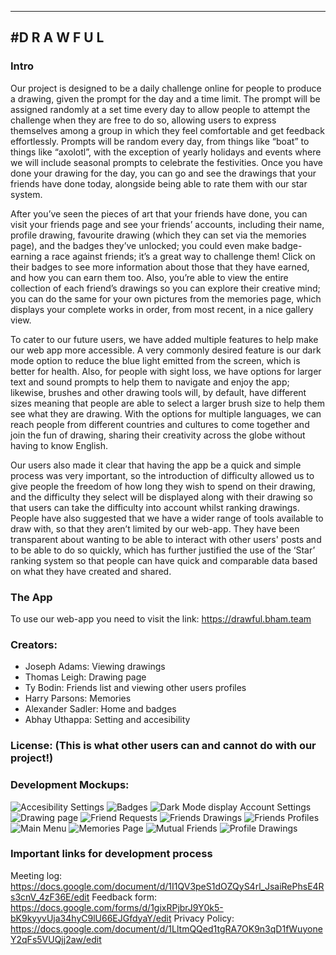 -------------------------------------------------------------------------
#D R A W F U L 
-------------------------------------------------------------------------

### Intro
Our project is designed to be a daily challenge online for people to produce a drawing, given the prompt for the day and a time limit. The prompt will be assigned randomly at a set time every day to allow people to attempt the challenge when they are free to do so, allowing users to express themselves among a group in which they feel comfortable and get feedback effortlessly. Prompts will be random every day, from things like “boat” to things like “axolotl”, with the exception of yearly holidays and events where we will include seasonal prompts to celebrate
the festivities. Once you have done your drawing for the day, you can go and see the drawings that your friends have done today, alongside being able to rate them with our star system.

After you’ve seen the pieces of art that your friends have done, you can visit your friends page and see your friends’ accounts, including their name, profile drawing, favourite drawing (which they can set via the memories page), and the badges they’ve unlocked; you could even make
badge-earning a race against friends; it’s a great way to challenge them! Click on their badges to see more information about those that they have earned, and how you can earn them too. Also, you’re able to view the entire collection of each friend’s drawings so you can explore their creative mind; you can do the same for your own pictures from the memories page, which displays your complete works in order, from most recent, in a nice gallery view.

To cater to our future users, we have added multiple features to help make our web app more accessible. A very commonly desired feature is our dark mode option to reduce the blue light emitted from the screen, which is better for health. Also, for people with sight loss, we have
options for larger text and sound prompts to help them to navigate and enjoy the app; likewise, brushes and other drawing tools will, by default, have different sizes meaning that people are
able to select a larger brush size to help them see what they are drawing. With the options for multiple languages, we can reach people from different countries and cultures to come together and join the fun of drawing, sharing their creativity across the globe without having to know English.

Our users also made it clear that having the app be a quick and simple process was very important, so the introduction of difficulty allowed us to give people the freedom of how long they wish to spend on their drawing, and the difficulty they select will be displayed along with their drawing so that users can take the difficulty into account whilst ranking drawings. People have also suggested that we have a wider range of tools available to draw with, so that they aren’t limited by our web-app. They have been transparent about wanting to be able to interact with other users' posts and to be able to do so quickly, which has further justified the use of the ‘Star’ ranking system so that people can have quick and comparable data based on what they have created and shared.


### The App
To use our web-app you need to visit the link:
https://drawful.bham.team



### Creators:
- Joseph Adams: Viewing drawings
- Thomas Leigh: Drawing page
- Ty Bodin: Friends list and viewing other users profiles
- Harry Parsons: Memories
- Alexander Sadler: Home and badges
- Abhay Uthappa: Setting and accesibility



### License: (This is what other users can and cannot do with our project!)




### Development Mockups:
![Accesibility Settings](/Mockup/AccessibilitySettings-MU.png)
![Badges](/Mockup/Badges-MU.png)
![Dark Mode display Account Settings](/Mockup/DarkModeAccountSettings-MU.png)
![Drawing page](/Mockup/DrawingPage-MU.png)
![Friend Requests](/Mockup/FriendRequests-MU.png)
![Friends Drawings](/Mockup/FriendsDrawing-MU.png)
![Friends Profiles](/Mockup/FriendsProfile-MU.png)
![Main Menu](/Mockup/MainMenu-MU.png)
![Memories Page](/Mockup/MemoriesPage-MU.png)
![Mutual Friends](/Mockup/MutualFriends-MU.png)
![Profile Drawings](/Mockup/ProfileDrawing-MU.png)




### Important links for development process

Meeting log: https://docs.google.com/document/d/1I1QV3peS1dOZQyS4rl_JsaiRePhsE4Rs3cnV_4zF36E/edit
Feedback form: https://docs.google.com/forms/d/1gixRPjbrJ9Y0k5-bK9kyyvUja34hyC9lU66EJGfdyaY/edit
Privacy Policy: https://docs.google.com/document/d/1LltmQQed1tgRA7OK9n3qD1fWuyoneY2qFs5VUQjj2aw/edit